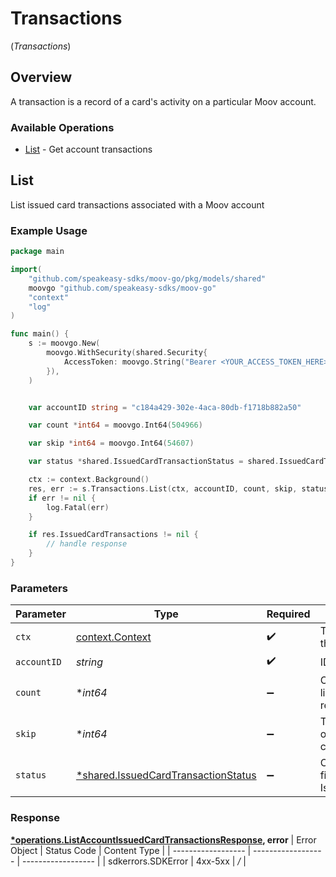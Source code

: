 # Transactions
(*Transactions*)

## Overview

A transaction is a record of a card's activity on a particular Moov account.

### Available Operations

* [List](#list) - Get account transactions

## List

List issued card transactions associated with a Moov account

### Example Usage

```go
package main

import(
	"github.com/speakeasy-sdks/moov-go/pkg/models/shared"
	moovgo "github.com/speakeasy-sdks/moov-go"
	"context"
	"log"
)

func main() {
    s := moovgo.New(
        moovgo.WithSecurity(shared.Security{
            AccessToken: moovgo.String("Bearer <YOUR_ACCESS_TOKEN_HERE>"),
        }),
    )


    var accountID string = "c184a429-302e-4aca-80db-f1718b882a50"

    var count *int64 = moovgo.Int64(504966)

    var skip *int64 = moovgo.Int64(54607)

    var status *shared.IssuedCardTransactionStatus = shared.IssuedCardTransactionStatusCompleted.ToPointer()

    ctx := context.Background()
    res, err := s.Transactions.List(ctx, accountID, count, skip, status)
    if err != nil {
        log.Fatal(err)
    }

    if res.IssuedCardTransactions != nil {
        // handle response
    }
}
```

### Parameters

| Parameter                                                                                     | Type                                                                                          | Required                                                                                      | Description                                                                                   |
| --------------------------------------------------------------------------------------------- | --------------------------------------------------------------------------------------------- | --------------------------------------------------------------------------------------------- | --------------------------------------------------------------------------------------------- |
| `ctx`                                                                                         | [context.Context](https://pkg.go.dev/context#Context)                                         | :heavy_check_mark:                                                                            | The context to use for the request.                                                           |
| `accountID`                                                                                   | *string*                                                                                      | :heavy_check_mark:                                                                            | ID of the account                                                                             |
| `count`                                                                                       | **int64*                                                                                      | :heavy_minus_sign:                                                                            | Optional parameter to limit the number of results in the query                                |
| `skip`                                                                                        | **int64*                                                                                      | :heavy_minus_sign:                                                                            | The number of items to offset before starting to collect the result set                       |
| `status`                                                                                      | [*shared.IssuedCardTransactionStatus](../../pkg/models/shared/issuedcardtransactionstatus.md) | :heavy_minus_sign:                                                                            | Optional parameters to filter results IssuedCardTransactions.                                 |


### Response

**[*operations.ListAccountIssuedCardTransactionsResponse](../../pkg/models/operations/listaccountissuedcardtransactionsresponse.md), error**
| Error Object       | Status Code        | Content Type       |
| ------------------ | ------------------ | ------------------ |
| sdkerrors.SDKError | 4xx-5xx            | */*                |
